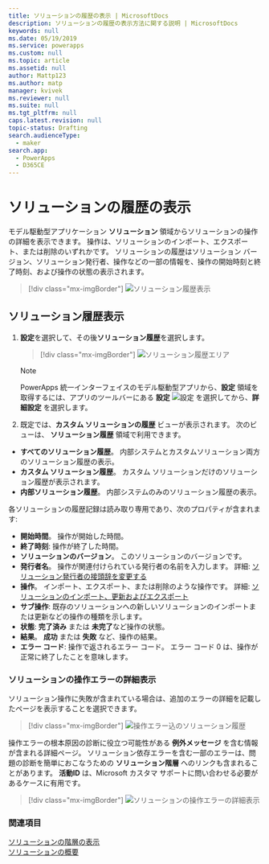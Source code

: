 ```yaml
---
title: ソリューションの履歴の表示 | MicrosoftDocs
description: ソリューションの履歴の表示方法に関する説明 | MicrosoftDocs
keywords: null
ms.date: 05/19/2019
ms.service: powerapps
ms.custom: null
ms.topic: article
ms.assetid: null
author: Mattp123
ms.author: matp
manager: kvivek
ms.reviewer: null
ms.suite: null
ms.tgt_pltfrm: null
caps.latest.revision: null
topic-status: Drafting
search.audienceType:
  - maker
search.app:
  - PowerApps
  - D365CE
---
```


# <a name="view-the-history-of-a-solution"></a>ソリューションの履歴の表示
モデル駆動型アプリケーション **ソリューション** 領域からソリューションの操作の詳細を表示できます。 操作は、ソリューションのインポート、エクスポート、または削除のいずれかです。 ソリューションの履歴はソリューション バージョン、ソリューション発行者、操作などの一部の情報を、操作の開始時刻と終了時刻、および操作の状態の表示されます。

> [!div class="mx-imgBorder"] 
> ![](media/solutions-history-custom-view.png "ソリューション履歴表示")

## <a name="view-solution-history"></a>ソリューション履歴表示
1. **設定**を選択して、その後**ソリューション履歴**を選択します。

     > [!div class="mx-imgBorder"] 
     > ![](media/solution-history-sitemap.png "ソリューション履歴エリア")

     > [!NOTE]
     > PowerApps 統一インターフェイスのモデル駆動型アプリから、**設定** 領域を取得するには、アプリのツールバーにある **設定** ![設定](../model-driven-apps/media/powerapps-gear.png) を選択してから、**詳細設定** を選択します。 

2. 既定では、**カスタム ソリューションの履歴** ビューが表示されます。 次のビューは、 **ソリューション履歴** 領域で利用できます。 
- **すべてのソリューション履歴**。 内部システムとカスタムソリューション両方のソリューション履歴の表示。 
- **カスタム ソリューション履歴**。 カスタム ソリューションだけのソリューション履歴が表示されます。 
- **内部ソリューション履歴**。 内部システムのみのソリューション履歴の表示。 

各ソリューションの履歴記録は読み取り専用であり、次のプロパティが含まれます: 
- **開始時間**。 操作が開始した時間。 
- **終了時刻**: 操作が終了した時間。 
- **ソリューションのバージョン**。 このソリューションのバージョンです。 
- **発行者名**。 操作が関連付けられている発行者の名前を入力します。 詳細: [ソリューション発行者の接頭辞を変更する](change-solution-publisher-prefix.md)  
- **操作**。 インポート、エクスポート、または削除のような操作です。 詳細: [ソリューションのインポート、更新およびエクスポート](import-update-export-solutions.md)
- **サブ操作**: 既存のソリューションへの新しいソリューションのインポートまたは更新などの操作の種類を示します。 
- **状態**:  **完了済み** または **未完了**など操作の状態。 
- **結果**。  **成功** または **失敗** など、操作の結果。 
-  **エラー コード**: 操作で返されるエラー コード。 エラー コード 0 は、操作が正常に終了したことを意味します。 

### <a name="view-solution-operation-error-details"></a>ソリューションの操作エラーの詳細表示 
ソリューション操作に失敗が含まれている場合は、追加のエラーの詳細を記載したページを表示することを選択できます。 

> [!div class="mx-imgBorder"] 
> ![](media/solution-history-with-failure.png " 操作エラー込のソリューション履歴")

操作エラーの根本原因の診断に役立つ可能性がある **例外メッセージ** を含む情報が含まれる詳細ページ。 ソリューション依存エラーを含む一部のエラーは、問題の診断を簡単におこなうための **ソリューション階層** へのリンクも含まれることがあります。 **活動ID** は、Microsoft カスタマ サポートに問い合わせる必要があるケースに有用です。 

> [!div class="mx-imgBorder"] 
> ![](media/solution-history-error-details.png "ソリューションの操作エラーの詳細表示")

### <a name="see-also"></a>関連項目
[ソリューションの階層の表示](solution-layers.md)  <br />
[ソリューションの概要](solutions-overview.md) 


